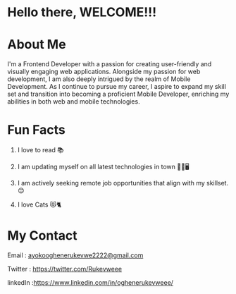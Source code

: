 

 
 # Hello there, WELCOME!!!
  

# About Me

I'm a Frontend Developer with a passion for creating user-friendly and visually engaging web applications. Alongside my passion for web development, I am also deeply intrigued by the realm of Mobile Development. As I continue to pursue my career, I aspire to expand my skill set and transition into becoming a proficient Mobile Developer, enriching my abilities in both web and mobile technologies.

# Fun Facts

1. I love to read  📚

2. I am updating myself on all latest technologies in town 👩‍💻🖥

3. I am actively seeking remote job opportunities that align with my skillset.😊

4. I love Cats 😻🐈

# My Contact

Email : ayokooghenerukevwe2222@gmail.com

Twitter : https://twitter.com/Rukevweee

linkedIn :https://www.linkedin.com/in/oghenerukevweee/

